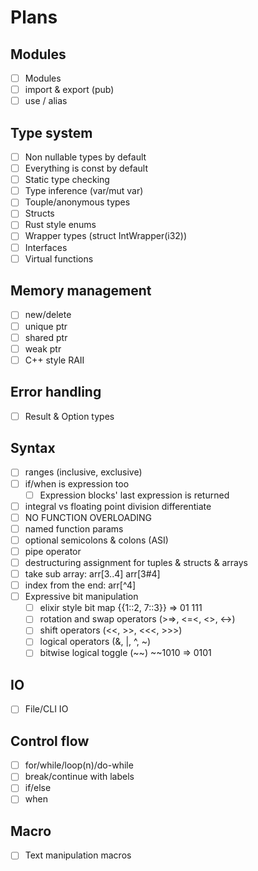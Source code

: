 # Plans

## Modules

- [ ] Modules
- [ ] import & export (pub)
- [ ] use / alias

## Type system

- [ ] Non nullable types by default
- [ ] Everything is const by default
- [ ] Static type checking
- [ ] Type inference (var/mut var)
- [ ] Touple/anonymous types
- [ ] Structs
- [ ] Rust style enums
- [ ] Wrapper types (struct IntWrapper(i32))
- [ ] Interfaces
- [ ] Virtual functions

## Memory management

- [ ] new/delete
- [ ] unique ptr
- [ ] shared ptr
- [ ] weak ptr
- [ ] C++ style RAII

## Error handling

- [ ] Result & Option types

## Syntax

- [ ] ranges (inclusive, exclusive)
- [ ] if/when is expression too
  - [ ] Expression blocks' last expression is returned
- [ ] integral vs floating point division differentiate
- [ ] NO FUNCTION OVERLOADING
- [ ] named function params
- [ ] optional semicolons & colons (ASI)
- [ ] pipe operator
- [ ] destructuring assignment for tuples & structs & arrays
- [ ] take sub array: arr[3..4]  arr[3#4]
- [ ] index from the end: arr[^4]
- [ ] Expressive bit manipulation
  - [ ] elixir style bit map {{1::2, 7::3}}  => 01 111
  - [ ] rotation and swap operators (>=>, <=<, <>, <->)
  - [ ] shift operators (<<, >>, <<<, >>>)
  - [ ] logical operators (&, |, ^, ~)
  - [ ] bitwise logical toggle (~~) ~~1010 => 0101

## IO

- [ ] File/CLI IO

## Control flow

- [ ] for/while/loop(n)/do-while
- [ ] break/continue with labels
- [ ] if/else
- [ ] when

## Macro

- [ ] Text manipulation macros
